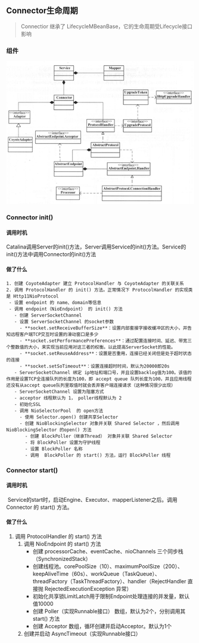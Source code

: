 ## Connector生命周期

> Connectior 继承了 LifecycleMBeanBase，它的生命周期受Lifecycle接口影响

### 组件

![image-20180916184633165](../images/999999/image-20180916184633165.png)



### Connector init()

#### 调用时机

​	Catalina调用Server的init()方法，Server调用Service的init()方法。Service的init()方法中调用Connector的init()方法

#### 做了什么

 	1. 创建 CoyoteAdapter 建立 ProtocolHandler 与 CoyoteAdapter 的关联关系
 	2. 调用 ProtocolHandler 的 init() 方法。正常情况下 ProtocolHandler 的实现类是 Http11NioProtocol
     - 设置 endpoint 的 name、domain等信息
     - 调用 endpoint（NioEndpoint） 的 init() 方法
       - 创建 ServerSocketChannel
       - 设置 ServerSocketChannel 的socket参数
         - **socket.setReceiveBufferSize**：设置内部套接字接收缓冲区的大小，并告知远程客户端TCP交互时设置的滑动窗口是多少
         - **socket.setPerformancePreferences**：通过配置连接时间、延迟、带宽三个整数值的大小，来实现当前应用对这三者的权衡。以此提高ServerSocket的性能。
         - **socket.setReuseAddress**：设置是否重用，连接已经关闭但是处于超时状态的连接
         - **socket.setSoTimeout**：设置连接超时时间，默认为20000即20s
       - ServerSocketChannel 绑定 ip地址和端口号，并且设置backlog值为100。该值的作用是设置TCP全连接队列的长度为100，即 accept queue 队列长度为100，并且应用线程还没有从accept queue队列里取值时就会丢弃客户端连接请求（这种情况很少出现）
       - ServerSocketChannel 设置为阻塞方式
       - acceptor 线程默认为 1， poller线程默认为 2
       - 初始化SSL
       - 调用 NioSelectorPool  的 open方法
         - 使用 Selector.open() 创建共享Selector
         - 创建 NioBlockingSelector 对象并关联 Shared Selector ，然后调用 NioBlockingSelector 的open() 方法
           - 创建 BlockPoller（继承Thread） 对象并关联 Shared Selector 
           - 将 BlockPoller 设置为守护线程
           - 设置 BlockPoller 名称
           - 调用  BlockPoller 的 start() 方法，运行 BlockPoller 线程

### Connector start()

#### 调用时机

​	Service的start时，启动Engine、Executor、mapperListener之后。调用 Connector 的 start() 方法。

#### 做了什么

1. 调用 ProtocolHandler 的 start() 方法
   1. 调用 NioEndpoint 的 start() 方法
      - 创建 processorCache、eventCache、nioChannels 三个同步栈（SynchronizedStack）
      - 创建线程池。corePoolSize（10）、maximumPoolSize（200）、keepAliveTime（60s）、workQueue（TaskQueue）、threadFactory（TaskThreadFactory）、handler（RejectHandler 直接抛 RejectedExecutionException 异常）
      - 初始化共享锁LimitLatch用于限制Endpoint处理连接的并发量，默认值10000
      - 创建  Poller（实现Runnable接口） 数组，默认为2个，分别调用其 start() 方法
      - 创建 Acceptor 数组，循环创建并启动Acceptor。默认为1个
   2. 创建并启动 AsyncTimeout（实现Runnable接口）



